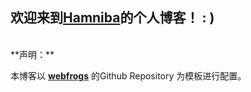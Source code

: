欢迎来到[Hamniba](http://hamniba.github.io)的个人博客！ : )  
----
<br/>
**声明：**  

本博客以 **[webfrogs](https://github.com/webfrogs/webfrogs.github.com)** 的Github Repository 为模板进行配置。  

